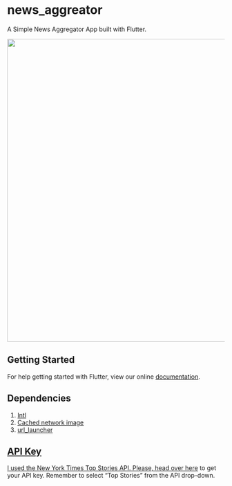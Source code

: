 # news_aggreator

A Simple News Aggregator App built with Flutter.

<p><img src="https://raw.githubusercontent.com/wilburt/News-Aggregator/master/screenshots/screenshot1.png" width="700px" height="auto"/></p>

## Getting Started

For help getting started with Flutter, view our online
[documentation](https://flutter.io/).

## Dependencies
<ol>
<li><a href="https://pub.dartlang.org/packages/intl"/>Intl</li>
<li><a href="https://pub.dartlang.org/packages/cached_network_image"/>Cached network image</li>
<li><a href="https://pub.dartlang.org/packages/url_launcher"/>url_launcher</li>
</ol>

## API Key
I used the New York Times Top Stories API. Please, <a href="https://medium.com/r/?url=https%3A%2F%2Fdeveloper.nytimes.com%2Fsignup">head over here</a> to get your API key. Remember to select “Top Stories” from the API drop-down.